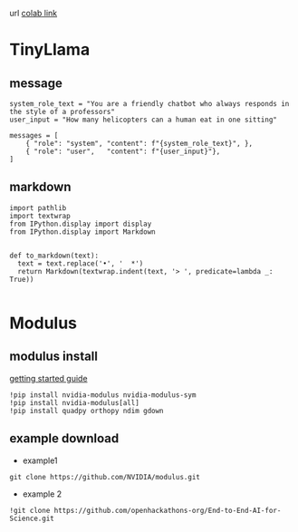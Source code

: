 url
[colab link](https://colab.research.google.com/drive/10YgNY6NMvHYWr6d8XoPvI5SVf7W3aB8D?usp=sharing)
# TinyLlama 

## message 
```
system_role_text = "You are a friendly chatbot who always responds in the style of a professors"
user_input = "How many helicopters can a human eat in one sitting"

messages = [
    { "role": "system", "content": f"{system_role_text}", },
    { "role": "user",   "content": f"{user_input}"},
]

```
## markdown
```
import pathlib
import textwrap
from IPython.display import display
from IPython.display import Markdown


def to_markdown(text):
  text = text.replace('•', '  *')
  return Markdown(textwrap.indent(text, '> ', predicate=lambda _: True))


```

# Modulus 


## modulus install
[getting started guide](https://docs.nvidia.com/deeplearning/modulus/getting-started/index.html)

```
!pip install nvidia-modulus nvidia-modulus-sym
!pip install nvidia-modulus[all]
!pip install quadpy orthopy ndim gdown 
```
## example download 

 - example1
```
git clone https://github.com/NVIDIA/modulus.git
```

 - example 2 
```
!git clone https://github.com/openhackathons-org/End-to-End-AI-for-Science.git
```
